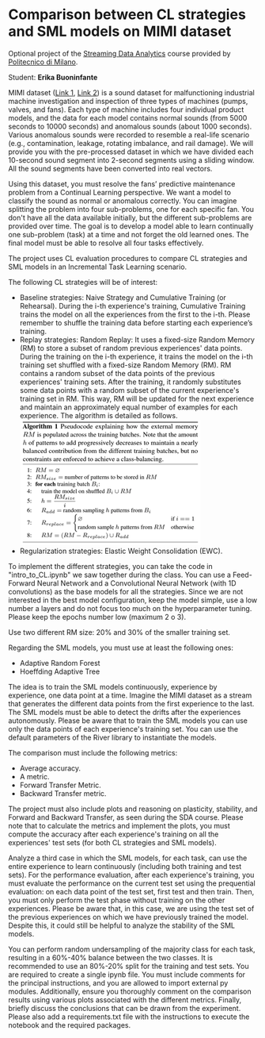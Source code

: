 # Comparison between CL strategies and SML models on MIMI dataset

Optional project of the [Streaming Data Analytics](http://emanueledellavalle.org/teaching/streaming-data-analytics-2022-23/) course provided by [Politecnico di Milano](https://www11.ceda.polimi.it/schedaincarico/schedaincarico/controller/scheda_pubblica/SchedaPublic.do?&evn_default=evento&c_classe=811164&polij_device_category=DESKTOP&__pj0=0&__pj1=1b82965d3c68857e2087d3f3b98a9e40).

Student: **Erika Buoninfante**

MIMI dataset ([Link 1](https://zenodo.org/record/3384388#.ZBRSFOzMJhF), [Link 2](https://dcase.community/documents/workshop2019/proceedings/DCASE2019Workshop_Purohit_21.pdf)) is a sound dataset for malfunctioning industrial machine investigation and inspection of three types of machines (pumps, valves, and fans).
Each type of machine includes four individual product models, and the data for each model contains normal sounds (from 5000 seconds to 10000 seconds) and anomalous sounds (about 1000 seconds).
Various anomalous sounds were recorded to resemble a real-life scenario (e.g., contamination, leakage, rotating imbalance, and rail damage).
We will provide you with the pre-processed dataset in which we have divided each 10-second sound segment into 2-second segments using a sliding window. All the sound segments have been converted into real vectors.

Using this dataset, you must resolve the fans’ predictive maintenance problem from a Continual Learning perspective. We want a model to classify the sound as normal or anomalous correctly. You can imagine splitting the problem into four sub-problems, one for each specific fan. You don't have all the data available initially, but the different sub-problems are provided over time. The goal is to develop a model able to learn continually one sub-problem (task) at a time and not forget the old learned ones. The final model must be able to resolve all four tasks effectively.

The project uses CL evaluation procedures to compare CL strategies and SML models in an Incremental Task Learning scenario. 

The following CL strategies will be of interest:
- Baseline strategies: Naive Strategy and Cumulative Training (or Rehearsal).
During the i-th experience's training, Cumulative Training trains the model on all the experiences from the first to the i-th. Please remember to shuffle the training data before starting each experience’s training.
- Replay strategies: Random Replay:
It uses a fixed-size Random Memory (RM) to store a subset of random previous experiences' data points. During the training on the i-th experience, it trains the model on the i-th training set shuffled with a fixed-size Random Memory (RM). RM contains a random subset of the data points of the previous experiences' training sets. After the training, it randomly substitutes some data points with a random subset of the current experience's training set in RM. This way, RM will be updated for the next experience and maintain an approximately equal number of examples for each experience.
The algorithm is detailed as follows.
![plot](./images/random_replay.png)
- Regularization strategies: Elastic Weight Consolidation (EWC).

To implement the different strategies, you can take the code in "intro_to_CL.ipynb" we saw together during the class. 
You can use a Feed-Forward Neural Network and a Convolutional Neural Network (with 1D convolutions) as the base models for all the strategies. 
Since we are not interested in the best model configuration, keep the model simple, use a low number a layers and do not focus too much on the hyperparameter tuning.
Please keep the epochs number low (maximum 2 o 3).

Use two different RM size: 20% and 30% of the smaller training set.


Regarding the SML models, you must use at least the following ones:
- Adaptive Random Forest
- Hoeffding Adaptive Tree

The idea is to train the SML models continuously, experience by experience, one data point at a time. Imagine the MIMI dataset as a stream that generates the different data points from the first experience to the last. The SML models must be able to detect the drifts after the experiences autonomously. Please be aware that to train the SML models you can use only the data points of each experience's training set. You can use the default parameters of the River library to instantiate the models.

The comparison must include the following metrics:
- Average accuracy. 
- A metric. 
- Forward Transfer Metric. 
- Backward Transfer metric.

The project must also include plots and reasoning on plasticity, stability, and Forward and Backward Transfer, as seen during the SDA course. Please note that to calculate the metrics and implement the plots, you must compute the accuracy after each experience's training on all the experiences' test sets (for both CL strategies and SML models).

Analyze a third case in which the SML models, for each task, can use the entire experience to learn continuously (including both training and test sets). For the performance evaluation, after each experience's training, you must evaluate the performance on the current test set using the prequential evaluation: on each data point of the test set, first test and then train. Then, you must only perform the test phase without training on the other experiences. Please be aware that, in this case, we are using the test set of the previous experiences on which we have previously trained the model. Despite this, it could still be helpful to analyze the stability of the SML models.

You can perform random undersampling of the majority class for each task, resulting in a 60%-40% balance between the two classes. It is recommended to use an 80%-20% split for the training and test sets. 
You are required to create a single ipynb file. You must include comments for the principal instructions, and you are allowed to import external py modules. Additionally, ensure you thoroughly comment on the comparison results using various plots associated with the different metrics. Finally, briefly discuss the conclusions that can be drawn from the experiment.
Please also add a requirements.txt file with the instructions to execute the notebook and the required packages.
